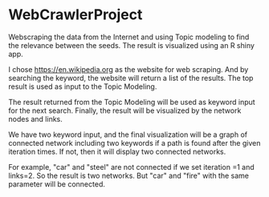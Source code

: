 # WebCrawlerProject
Webscraping the data from the Internet and using Topic modeling to find the relevance between the seeds. The result is visualized using an R shiny app.

I chose https://en.wikipedia.org as the website for web scraping. And by searching the keyword, the website will return a list of the results. The top result is used as input to the Topic Modeling.

The result returned from the Topic Modeling will be used as keyword input for the next search. Finally, the result will be visualized by the network nodes and links.

We have two keyword input, and the final visualization will be a graph of connected network including two keywords if a path is found after the given iteration times. If not, then it will display two connected networks.

For example, "car" and "steel" are not connected if we set iteration =1 and links=2. So the result is two networks. But "car" and "fire" with the same parameter will be connected.
